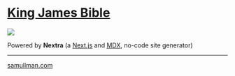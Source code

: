 # [King James Bible](https://nextra-bible.vercel.app)

![](https://nextra-bible.vercel.app/bible.png)

Powered by **Nextra** (a [Next.js](https://nextjs.org) and [MDX](https://mdxjs.com), no-code site generator)

---

[samullman.com](samullman.com)


